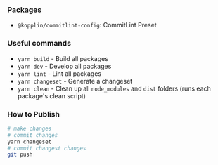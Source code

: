 ### Packages

- `@kopplin/commitlint-config`: CommitLint Preset

### Useful commands

- `yarn build` - Build all packages
- `yarn dev` - Develop all packages
- `yarn lint` - Lint all packages
- `yarn changeset` - Generate a changeset
- `yarn clean` - Clean up all `node_modules` and `dist` folders (runs each package's clean script)

### How to Publish

```bash
# make changes
# commit changes
yarn changeset
# commit changest changes
git push
```
